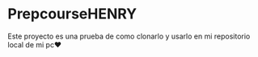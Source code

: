 # PrepcourseHENRY
Este proyecto es una prueba de como clonarlo y usarlo en mi repositorio local de mi pc♥
